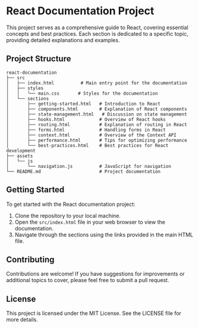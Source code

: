 # React Documentation Project

This project serves as a comprehensive guide to React, covering essential concepts and best practices. Each section is dedicated to a specific topic, providing detailed explanations and examples.

## Project Structure

```
react-documentation
├── src
│   ├── index.html          # Main entry point for the documentation
│   ├── styles
│   │   └── main.css       # Styles for the documentation
│   └── sections
│       ├── getting-started.html   # Introduction to React
│       ├── components.html        # Explanation of React components
│       ├── state-management.html   # Discussion on state management
│       ├── hooks.html             # Overview of React hooks
│       ├── routing.html           # Explanation of routing in React
│       ├── forms.html             # Handling forms in React
│       ├── context.html           # Overview of the Context API
│       ├── performance.html       # Tips for optimizing performance
│       └── best-practices.html    # Best practices for React development
├── assets
│   └── js
│       └── navigation.js          # JavaScript for navigation
└── README.md                      # Project documentation
```

## Getting Started

To get started with the React documentation project:

1. Clone the repository to your local machine.
2. Open the `src/index.html` file in your web browser to view the documentation.
3. Navigate through the sections using the links provided in the main HTML file.

## Contributing

Contributions are welcome! If you have suggestions for improvements or additional topics to cover, please feel free to submit a pull request.

## License

This project is licensed under the MIT License. See the LICENSE file for more details.
